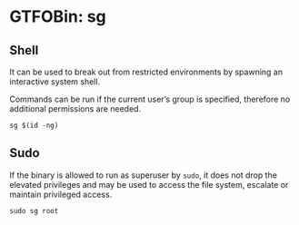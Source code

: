 # GTFOBin: sg

## Shell

It can be used to break out from restricted environments by spawning an interactive system shell.

Commands can be run if the current user’s group is specified, therefore no additional permissions are needed.

```
sg $(id -ng)
```

## Sudo

If the binary is allowed to run as superuser by `sudo`, it does not drop the elevated privileges and may be used to access the file system, escalate or maintain privileged access.

```
sudo sg root
```